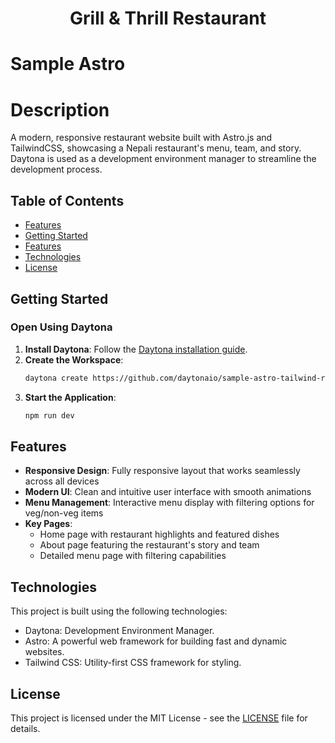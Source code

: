 
<h1 align="center">Grill & Thrill Restaurant</h1>

# Sample Astro

# Description
A modern, responsive restaurant website built with Astro.js and TailwindCSS, showcasing a Nepali restaurant's menu, team, and story.
Daytona is used as a development environment manager to streamline the development process.

## Table of Contents

- [Features](#features)
- [Getting Started](#getting-started)
- [Features](#features)
- [Technologies](#technologies)
- [License](#license)


## Getting Started

### Open Using Daytona

1. **Install Daytona**: Follow the [Daytona installation guide](https://www.daytona.io/docs/installation/installation/).
2. **Create the Workspace**:
   ```bash
   daytona create https://github.com/daytonaio/sample-astro-tailwind-restaurant
   ```
3. **Start the Application**:
    ```bash
    npm run dev
    ```

## Features

- **Responsive Design**: Fully responsive layout that works seamlessly across all devices
- **Modern UI**: Clean and intuitive user interface with smooth animations
- **Menu Management**: Interactive menu display with filtering options for veg/non-veg items
- **Key Pages**:
  - Home page with restaurant highlights and featured dishes
  - About page featuring the restaurant's story and team
  - Detailed menu page with filtering capabilities


## Technologies

This project is built using the following technologies:
- Daytona: Development Environment Manager.
- Astro: A powerful web framework for building fast and dynamic websites.
- Tailwind CSS: Utility-first CSS framework for styling.


## License

This project is licensed under the MIT License - see the [LICENSE](LICENSE) file for details.
